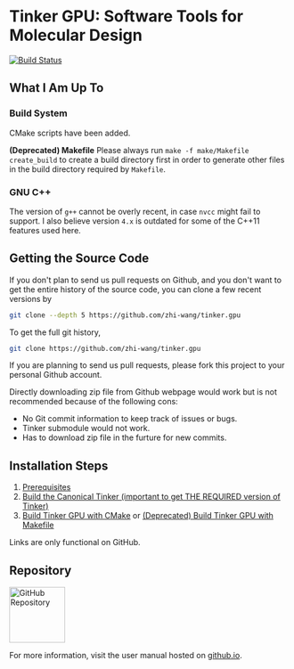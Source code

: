 Tinker GPU: Software Tools for Molecular Design
===============================================
[//]: # (Badges)
[![Build Status](https://travis-ci.com/zhi-wang/tinker.gpu.svg?branch=master)](https://travis-ci.com/zhi-wang/tinker.gpu)


## What I Am Up To
### Build System
CMake scripts have been added.

**(Deprecated) Makefile**
Please always run `make -f make/Makefile create_build` to create a build
directory first in order to generate other files in the build directory
required by `Makefile`.

### GNU C++
The version of `g++` cannot be overly recent, in case `nvcc` might fail to support.
I also believe version `4.x` is outdated for some of the C++11 features used here.


## Getting the Source Code
If you don't plan to send us pull requests on Github, and you don't want to get
the entire history of the source code, you can clone a few recent versions by
```bash
git clone --depth 5 https://github.com/zhi-wang/tinker.gpu
```

To get the full git history,
```bash
git clone https://github.com/zhi-wang/tinker.gpu
```

If you are planning to send us pull requests, please fork this project to your
personal Github account.

Directly downloading zip file from Github webpage would work but is not
recommended because of the following cons:
   * No Git commit information to keep track of issues or bugs.
   * Tinker submodule would not work.
   * Has to download zip file in the furture for new commits.


## Installation Steps
   1. [Prerequisites](doc/manual/m/install/preq.rst)
   2. [Build the Canonical Tinker (important to get THE REQUIRED version of Tinker)](doc/manual/m/install/tinker.rst)
   3. [Build Tinker GPU with CMake](doc/manual/m/install/buildwithcmake.rst)
      or [(Deprecated) Build Tinker GPU with Makefile](doc/manual/m/install/tinkergpu.rst)

Links are only functional on GitHub.


## Repository
<a href="https://github.com/zhi-wang/tinker.gpu">
   <img src="https://github.githubassets.com/images/modules/logos_page/GitHub-Mark.png"
   alt="GitHub Repository" width="100"/>
</a>


For more information, visit the user manual
hosted on [github.io](https://zhi-wang.github.io/tinker.gpu).
